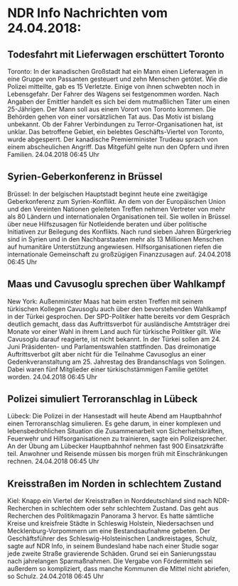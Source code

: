 # NDR Info Nachrichten vom 24.04.2018:


## Todesfahrt mit Lieferwagen erschüttert Toronto
Toronto: In der kanadischen Großstadt hat ein Mann einen Lieferwagen in eine Gruppe von Passanten gesteuert und zehn Menschen getötet. Wie die Polizei mitteilte, gab es 15 Verletzte. Einige von ihnen schwebten noch in Lebensgefahr. Der Fahrer des Wagens sei festgenommen worden. Nach Angaben der Emittler handelt es sich bei dem mutmaßlichen Täter um einen 25-Jährigen. Der Mann soll aus einem Vorort von Toronto kommen. Die Behörden gehen von einer vorsätzlichen Tat aus. Das Motiv ist bislang unbekannt. Ob der Fahrer Verbindungen zu Terror-Organisationen hat, ist unklar. Das betroffene Gebiet, ein belebtes Geschäfts-Viertel von Toronto,  wurde abgesperrt. Der kanadische Premierminister Trudeau sprach von einem abscheulichen Angriff. Das Mitgefühl gelte nun den Opfern und ihren Familien. 24.04.2018 06:45 Uhr 

## Syrien-Geberkonferenz in Brüssel
Brüssel: In der belgischen Hauptstadt beginnt heute eine zweitägige Geberkonferenz zum Syrien-Konflikt. An dem von der Europäischen Union und den Vereinten Nationen geleiteten Treffen nehmen Vertreter von mehr als 80 Ländern und internationalen Organisationen teil. Sie wollen in Brüssel über neue Hilfszusagen für Notleidende beraten und über politische Initiativen zur Beilegung des Konflikts. Nach rund sieben Jahren Bürgerkrieg sind in Syrien und in den Nachbarstaaten mehr als 13 Millionen Menschen auf humanitäre Unterstützung angewiesen. Hilfsorganisationen riefen die internationale Gemeinschaft zu großzügigen Finanzzusagen auf. 24.04.2018 06:45 Uhr 

## Maas und Cavusoglu sprechen über Wahlkampf
New York: Außenminister Maas hat beim ersten Treffen mit seinem türkischen Kollegen Cavusoglu auch über den bevorstehenden Wahlkampf in der Türkei gesprochen. Der SPD-Politiker hatte bereits vor dem Gespräch deutlich gemacht, dass das Auftrittsverbot für ausländische Amtsträger drei Monate vor einer Wahl in ihrem Land auch für türkische Politiker gilt. Wie Cavusoglu darauf reagierte, ist nicht bekannt. In der Türkei sollen am 24. Juni Präsidenten- und Parlamentswahlen stattfinden. Das dreimonatige Auftrittsverbot gilt aber nicht für die Teilnahme Cavusoglus an einer Gedenkveranstaltung am 25. Jahrestag des Brandanschlags von Solingen. Dabei waren fünf Mitglieder einer türkischstämmigen Familie getötet worden. 24.04.2018 06:45 Uhr 

## Polizei simuliert Terroranschlag in Lübeck
Lübeck: Die Polizei in der Hansestadt will heute Abend am Hauptbahnhof einen Terroranschlag simulieren. Es gehe darum, in einer komplexen und lebensbedrohlichen Situation die Zusammenarbeit von Sicherheitskräften, Feuerwehr und Hilfsorganisationen zu trainieren, sagte ein Polizeisprecher. An der Übung am Lübecker Hauptbahnhof nehmen fast 900 Einsatzkräfte teil. Anwohner und Reisende müssen bis morgen früh mit Einschränkungen rechnen. 24.04.2018 06:45 Uhr 

## Kreisstraßen im Norden in schlechtem Zustand
Kiel: Knapp ein Viertel der Kreisstraßen in Norddeutschland sind nach NDR-Recherchen in schlechtem oder sehr schlechtem Zustand. Das geht aus Recherchen des Politikmagazin Panorama 3 hervor. Es hatte sämtliche Kreise und kreisfreie Städte in Schleswig Holstein, Niedersachsen und Mecklenburg-Vorpommern um eine Bestandsaufnahme gebeten. Der Geschäftsführer des Schleswig-Holsteinischen Landkreistages, Schulz, sagte auf NDR Info, in seinem Bundesland habe nach einer Studie sogar jede zweite Straße gravierende Schäden. Grund sei ein Sanierungsstau nach jahrelangen Sparmaßnahmen. Die Vergabe von Fördermitteln sei außerdem so kompliziert, dass manche Kommunen die Mittel nicht abriefen, so Schulz. 24.04.2018 06:45 Uhr 
